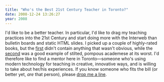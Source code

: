 ```yaml
---
title: "Who's the Best 21st Century Teacher in Toronto?"
date: 2008-12-24 13:26:27
year: 2008
---
```

I'd like to be a better teacher.  In particular, I'd like to drag my teaching practices into the 21st Century and start doing more with the Interweb than bulletin boards and static HTML slides. I picked up a couple of highly-rated books, but the <a href="http://www.amazon.com/Online-Learning-Idea-Book-Technology-Based/dp/0787981680">first</a> didn't contain anything that wasn't obvious, while the <a href="http://www.amazon.com/e-Learning-Science-Instruction-Guidelines-Multimedia/dp/0787986836">second</a> was a good example of stilted, pompous academese at its worst. I'd therefore like to find a mentor here in Toronto—someone who's using modern technology for teaching in creative, innovative ways, and is willing to take about her/his experiences.  If you know someone who fits the bill (or better yet, <em>are</em> that person), please <a href="mailto:{{site.author.email}}">drop me a line</a>.
